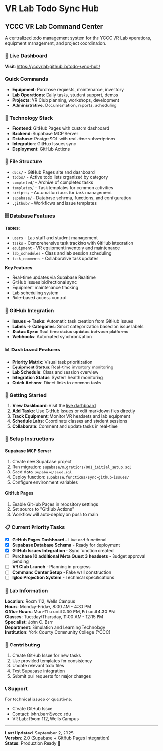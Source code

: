 # VR Lab Todo Sync Hub

## YCCC VR Lab Command Center

A centralized todo management system for the YCCC VR Lab operations, equipment management, and project coordination.

### 🚀 Live Dashboard
**Visit**: https://yccvrlab.github.io/todo-sync-hub/

### Quick Commands

- **Equipment**: Purchase requests, maintenance, inventory
- **Lab Operations**: Daily tasks, student support, demos  
- **Projects**: VR Club planning, workshops, development
- **Administrative**: Documentation, reports, scheduling

### 🔧 Technology Stack

- **Frontend**: GitHub Pages with custom dashboard
- **Backend**: Supabase MCP Server
- **Database**: PostgreSQL with real-time subscriptions
- **Integration**: GitHub Issues sync
- **Deployment**: GitHub Actions

### 📁 File Structure

- `docs/` - GitHub Pages site and dashboard
- `todos/` - Active todo lists organized by category
- `completed/` - Archive of completed tasks
- `templates/` - Task templates for common activities
- `scripts/` - Automation tools for task management
- `supabase/` - Database schema, functions, and configuration
- `.github/` - Workflows and issue templates

### 🗄️ Database Features

**Tables**:
- `users` - Lab staff and student management
- `tasks` - Comprehensive task tracking with GitHub integration
- `equipment` - VR equipment inventory and maintenance
- `lab_schedules` - Class and lab session scheduling
- `task_comments` - Collaborative task updates

**Key Features**:
- Real-time updates via Supabase Realtime
- GitHub Issues bidirectional sync
- Equipment maintenance tracking
- Lab scheduling system
- Role-based access control

### 🔄 GitHub Integration

- **Issues → Tasks**: Automatic task creation from GitHub issues
- **Labels → Categories**: Smart categorization based on issue labels
- **Status Sync**: Real-time status updates between platforms
- **Webhooks**: Automated synchronization

### 📊 Dashboard Features

- **Priority Matrix**: Visual task prioritization
- **Equipment Status**: Real-time inventory monitoring  
- **Lab Schedule**: Class and session overview
- **Integration Status**: System health monitoring
- **Quick Actions**: Direct links to common tasks

### 🚀 Getting Started

1. **View Dashboard**: Visit the [live dashboard](https://yccvrlab.github.io/todo-sync-hub/)
2. **Add Tasks**: Use GitHub Issues or edit markdown files directly
3. **Track Equipment**: Monitor VR headsets and lab equipment
4. **Schedule Labs**: Coordinate classes and student sessions
5. **Collaborate**: Comment and update tasks in real-time

### 🔧 Setup Instructions

#### Supabase MCP Server
1. Create new Supabase project
2. Run migration: `supabase/migrations/001_initial_setup.sql`
3. Seed data: `supabase/seed.sql`
4. Deploy function: `supabase/functions/sync-github-issues/`
5. Configure environment variables

#### GitHub Pages
1. Enable GitHub Pages in repository settings
2. Set source to "GitHub Actions"
3. Workflow will auto-deploy on push to main

### 📋 Current Priority Tasks

- [x] **GitHub Pages Dashboard** - Live and functional
- [x] **Supabase Database Schema** - Ready for deployment
- [x] **GitHub Issues Integration** - Sync function created
- [ ] **Purchase 10 additional Meta Quest 3 headsets** - Budget approval pending
- [ ] **VR Club Launch** - Planning in progress
- [ ] **Command Center Setup** - Fake wall construction
- [ ] **Igloo Projection System** - Technical specifications

### 🏢 Lab Information

**Location**: Room 112, Wells Campus  
**Hours**: Monday-Friday, 8:00 AM - 4:30 PM  
**Office Hours**: Mon-Thu until 5:30 PM, Fri until 4:30 PM  
**Classes**: Tuesday/Thursday, 11:00 AM - 12:15 PM  
**Specialist**: John C. Barr  
**Department**: Simulation and Learning Technology  
**Institution**: York County Community College (YCCC)

### 🤝 Contributing

1. Create GitHub Issue for new tasks
2. Use provided templates for consistency
3. Update relevant todo files
4. Test Supabase integration
5. Submit pull requests for major changes

### 📞 Support

For technical issues or questions:
- Create GitHub Issue
- Contact: john.barr@yccc.edu
- VR Lab: Room 112, Wells Campus

---

**Last Updated**: September 2, 2025  
**Version**: 2.0 (Supabase + GitHub Pages Integration)  
**Status**: Production Ready 🎯